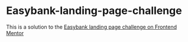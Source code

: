 # Easybank-landing-page-challenge
This is a solution to the [Easybank landing page challenge on Frontend Mentor](https://www.frontendmentor.io/challenges/easybank-landing-page-WaUhkoDN)
